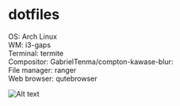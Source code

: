 # dotfiles


OS: Arch Linux\
WM: i3-gaps\
Terminal: termite\
Compositor: GabrielTenma/compton-kawase-blur:\
File manager: ranger\
Web browser: qutebrowser

![Alt text](Screenshots/2019-05-15T11\:19\:44+03\:00.png?raw=true "Screenshot")
